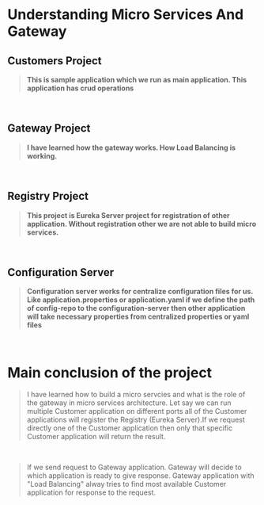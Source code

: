 # Understanding Micro Services And Gateway

## Customers Project
>**This is sample application which we run as main application. This application has crud operations**

<br>

## Gateway Project
> **I have learned how the gateway works. How Load Balancing is working.**

<br>

## Registry Project
>**This project is Eureka Server project for registration of other application. Without registration other we are not able to build micro services.**

<br/>

## Configuration Server

>**Configuration server works for centralize configuration files for us. Like application.properties or application.yaml if we define the path of config-repo to the configuration-server then other application will take necessary properties from centralized properties or yaml files**

<br>

# Main conclusion of the project

> I have learned how to build a micro servcies and what is the role of the gateway in micro services architecture. Let say we can run multiple Customer application on different ports all of the Customer applications will register the  Registry (Eureka Server).If we request directly one of the Customer application then only that specific Customer application will return the result. <br>

<br>

>If we  send request to Gateway application. Gateway will decide to which application is ready to give response. Gateway application with "Load Balancing" alway tries to find most available Customer application  for response to the request.

